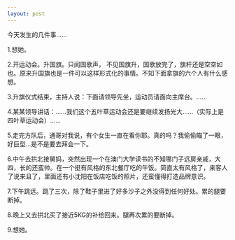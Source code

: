 ```yaml
---
layout: post
---
```

今天发生的几件事……
  
1.想她。
  
2.开运动会。升国旗。只闻国歌声， 不见国旗升，国歌放完了，旗杆还是空空如也。原来升国旗也是一件可以这样形式化的事情。不知下面拿旗的六个人有什么感想。
  
3.升旗仪式结束，主持人说：下面请领导先坐，运动员请面向主席台。……
  
4.某某领导讲话：……我们这个五叶草运动会还是要继续发扬光大……（实际上是四叶草运动会）……
  
5.走完方队后，通哥对我说，有个女生一直在看你耶。真的吗？我偷偷瞄了一眼，好巨型…是不是要去拜会一下。
  
6.中午去拱北接舅妈，突然出现一个在澳门大学读书的不知哪门子远房亲戚，大四，长的还蛮帅。在一个挺有风格的东北餐厅吃的午饭。简直太有风格了，来客人了说来且了，里面还有小沈阳在饭店吃饭的照片，还蛮懂得打造品牌意识。
  
7.下午跳远。跳了三次，除了鞋子里进了好多沙子之外没得到任何好处。累的腿要断掉。
  
8.晚上又去拱北买了接近5KG的补给回来。腿再次累的要断掉。
  
9.想她。